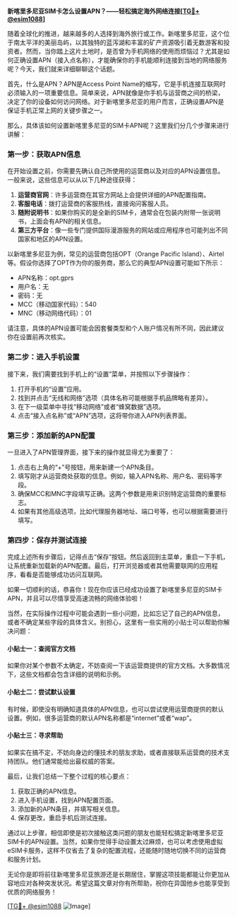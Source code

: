 **新喀里多尼亚SIM卡怎么设置APN？——轻松搞定海外网络连接[[TG💪+ @esim1088](https://t.me/s/esim1088)]**

随着全球化的推进，越来越多的人选择到海外旅行或工作。新喀里多尼亚，这个位于南太平洋的美丽岛屿，以其独特的蓝泻湖和丰富的矿产资源吸引着无数游客和投资者。然而，当你踏上这片土地时，是否曾为手机网络的使用而烦恼过？尤其是如何正确设置APN（接入点名称），才能确保你的手机能顺利连接到当地的网络服务呢？今天，我们就来详细聊聊这个话题。

首先，什么是APN？APN是Access Point Name的缩写，它是手机连接互联网时必须输入的一项重要信息。简单来说，APN就像是你手机与运营商之间的桥梁，决定了你的设备如何访问网络。对于新喀里多尼亚的用户而言，正确设置APN是保证手机正常上网的关键步骤之一。

那么，具体该如何设置新喀里多尼亚的SIM卡APN呢？这里我们分几个步骤来进行讲解：

### **第一步：获取APN信息**
在开始设置之前，你需要先确认自己所使用的运营商以及对应的APN设置信息。一般来说，这些信息可以从以下几种途径获得：
1. **运营商官网**：许多运营商在其官方网站上会提供详细的APN配置指南。
2. **客服电话**：拨打运营商的客服热线，直接询问客服人员。
3. **随附说明书**：如果你购买的是全新的SIM卡，通常会在包装内附带一张说明书，上面会有APN的相关信息。
4. **第三方平台**：像一些专门提供国际漫游服务的网站或应用程序也可能列出不同国家和地区的APN设置。

以新喀里多尼亚为例，常见的运营商包括OPT（Orange Pacific Island）、Airtel等。假设你选择了OPT作为你的服务商，那么它的典型APN设置可能如下所示：
- APN名称：opt.gprs
- 用户名：无
- 密码：无
- MCC（移动国家代码）：540
- MNC（移动网络代码）：01

请注意，具体的APN设置可能会因套餐类型和个人账户情况有所不同，因此建议你在设置前再次核实。

### **第二步：进入手机设置**
接下来，我们需要找到手机上的“设置”菜单，并按照以下步骤操作：
1. 打开手机的“设置”应用。
2. 找到并点击“无线和网络”选项（具体名称可能根据手机品牌略有差异）。
3. 在下一级菜单中寻找“移动网络”或者“蜂窝数据”选项。
4. 点击“接入点名称”或“APN”选项，这将带你进入APN列表界面。

### **第三步：添加新的APN配置**
一旦进入了APN管理界面，接下来的操作就显得尤为重要了：
1. 点击右上角的“+”号按钮，用来新建一个APN条目。
2. 填写刚才从运营商处获取的信息。例如，输入APN名称、用户名、密码等字段。
3. 确保MCC和MNC字段填写正确。这两个参数是用来识别特定运营商的重要标志。
4. 如果有其他高级选项，比如代理服务器地址、端口号等，也可以根据需要进行填写。

### **第四步：保存并测试连接**
完成上述所有步骤后，记得点击“保存”按钮。然后返回到主菜单，重启一下手机，让系统重新加载新的APN配置。最后，打开浏览器或者其他需要联网的应用程序，看看是否能够成功访问互联网。

如果一切顺利的话，恭喜你！现在你应该已经成功设置了新喀里多尼亚的SIM卡APN，并且可以尽情享受高速流畅的网络体验啦！

当然，在实际操作过程中可能会遇到一些小问题，比如忘记了自己的APN信息，或者不确定某些字段的具体含义。别担心，这里有一些实用的小贴士可以帮助你解决问题：

#### **小贴士一：查阅官方文档**
如果你对某个参数不太确定，不妨查阅一下该运营商提供的官方文档。大多数情况下，这些文档都会包含详细的说明和示例。

#### **小贴士二：尝试默认设置**
有时候，即使没有明确知道具体的APN信息，也可以尝试使用运营商提供的默认设置。例如，很多运营商的默认APN名称都是“internet”或者“wap”。

#### **小贴士三：寻求帮助**
如果实在搞不定，不妨向身边的懂技术的朋友求助，或者直接联系运营商的技术支持团队。他们通常能给出最权威的答案。

最后，让我们总结一下整个过程的核心要点：
1. 获取正确的APN信息。
2. 进入手机设置，找到APN配置页面。
3. 添加新的APN条目，并填写相关信息。
4. 保存更改，重启手机后测试连接。

通过以上步骤，相信即使是初次接触这类问题的朋友也能轻松搞定新喀里多尼亚SIM卡的APN设置。当然，如果你觉得手动设置太过麻烦，也可以考虑使用虚拟eSIM卡服务，这样不仅省去了复杂的配置流程，还能随时随地切换不同的运营商和服务计划。

无论你是即将前往新喀里多尼亚旅游还是长期居住，掌握这项技能都能让你更加从容地应对各种突发状况。希望这篇文章对你有所帮助，祝你在异国他乡也能享受到优质的网络服务！

[[TG💪+ @esim1088](https://t.me/s/esim1088) ![Image](https://i.postimg.cc/4NQfJmqS/Snipaste-2025-05-13-00-14-12.png)]